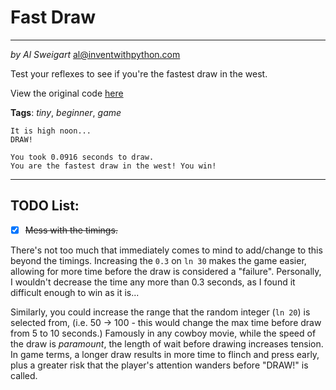 # Fast Draw
___
_by Al Sweigart_ [al@inventwithpython.com](mailto:al@inventwithpython.com)

Test your reflexes to see if you're the fastest draw in the west.

View the original code [here](https://nostarch.com/big-book-little-python-projects)

**Tags**: _tiny_, _beginner_, _game_

```
It is high noon...
DRAW!

You took 0.0916 seconds to draw.
You are the fastest draw in the west! You win!
```

___

## TODO List:

* [x]  ~~Mess with the timings.~~

There's not too much that immediately comes to mind to add/change to this beyond the timings.
Increasing the `0.3` on `ln 30` makes the game easier, allowing for more time before the draw is
considered a "failure". Personally, I wouldn't decrease the time any more than 0.3 seconds, as I
found it difficult enough to win as it is...

Similarly, you could increase the range that the random integer (`ln 20`) is selected from, (i.e. 50 → 100 - 
this would change the max time before draw from 5 to 10 seconds.) Famously in any cowboy movie, while the
speed of the draw is _paramount_, the length of wait before drawing increases tension. In game terms,
a longer draw results in more time to flinch and press early, plus a greater risk that the player's
attention wanders before "DRAW!" is called.